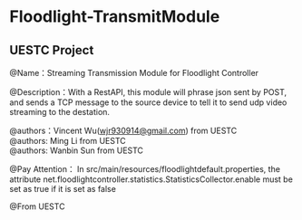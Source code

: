 # Floodlight-TransmitModule
## UESTC Project

@Name：Streaming Transmission Module for Floodlight Controller

@Description：With a RestAPI, this module will phrase json sent by POST, and sends a TCP message to the source device to tell it to send udp video streaming to the destation.

@authors：Vincent Wu(wjr930914@gmail.com) from UESTC<br> 
@authors: Ming Li from UESTC<br> 
@authors: Wanbin Sun from UESTC<br> 

@Pay Attention：
In src/main/resources/floodlightdefault.properties, the attribute net.floodlightcontroller.statistics.StatisticsCollector.enable must be set as true if it is set as false

@From UESTC
